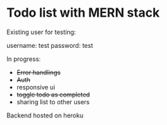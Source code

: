 # Todo list with MERN stack
<p>Existing user for testing:</p>
<p>username: test password: test</p>

<p>In progress:</p>
<ul>
  <li><del>Error handlings</del></li>
  <li><del>Auth</del></li>
  <li>responsive ui</li>
  <li><del>toggle todo as completed</del></li>
  <li>sharing list to other users</li>
 </ul>

<p>Backend hosted on heroku</p>
